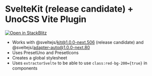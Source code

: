 # SvelteKit (release candidate) + UnoCSS Vite Plugin

[![Open in StackBlitz](https://developer.stackblitz.com/img/open_in_stackblitz_small.svg)](https://stackblitz.com/fork/github/unocss/unocss/tree/main/examples/sveltekit)

- Works with @sveltejs/kit@1.0.0-next.506 (release candidate) and @sveltejs/adapter-auto@1.0.0-next.80
- Uses PresetUno and PresetIcons
- Creates a global stylesheet
- Uses `extractorSvelte` to be able to use `class:red-bg-200={true}` in components
